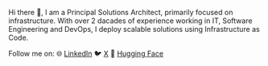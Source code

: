 Hi there 👋, I am a Principal Solutions Architect, primarily focused on infrastructure. With over 2 dacades of experience working in IT, Software Engineering and DevOps, I deploy scalable solutions using Infrastructure as Code.

Follow me on: 
🌐 <a href="https://www.linkedin.com/in/shaundprince">LinkedIn</a>
🐦 <a href="https://twitter.com/Suparious">X</a>
🤗 <a href="https://huggingface.co/Suparious">Hugging Face</a>

<!--
**suparious/suparious** is a ✨ _special_ ✨ repository because its `README.md` (this file) appears on your GitHub profile.

Here are some ideas to get you started:

- 🔭 I’m currently working on ...
- 🌱 I’m currently learning ...
- 👯 I’m looking to collaborate on ...
- 🤔 I’m looking for help with ...
- 💬 Ask me about ...
- 📫 How to reach me: ...
- 😄 Pronouns: ...
- ⚡ Fun fact: ...
-->

